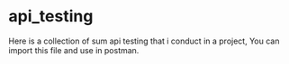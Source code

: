 # api_testing
Here is a collection of sum api testing that i conduct in a project, You can import this file and use in postman.

